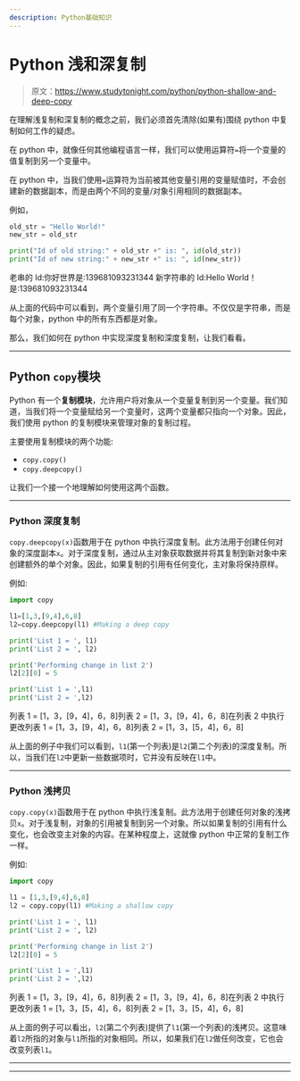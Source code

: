 ```yaml
---
description: Python基础知识
---
```


# Python 浅和深复制

> 原文：<https://www.studytonight.com/python/python-shallow-and-deep-copy>

在理解浅复制和深复制的概念之前，我们必须首先清除(如果有)围绕 python 中复制如何工作的疑虑。

在 python 中，就像任何其他编程语言一样，我们可以使用运算符`=`将一个变量的值复制到另一个变量中。

在 python 中，当我们使用`=`运算符为当前被其他变量引用的变量赋值时，不会创建新的数据副本，而是由两个不同的变量/对象引用相同的数据副本。

例如，

```py
old_str = "Hello World!"
new_str = old_str

print("Id of old string:" + old_str +" is: ", id(old_str))
print("Id of new string:" + new_str +" is: ", id(new_str)) 
```

老串的 Id:你好世界是:139681093231344 新字符串的 Id:Hello World！是:139681093231344

从上面的代码中可以看到，两个变量引用了同一个字符串。不仅仅是字符串，而是每个对象，python 中的所有东西都是对象。

那么，我们如何在 python 中实现深度复制和深度复制，让我们看看。

* * *

## Python `copy`模块

Python 有一个**复制模块**，允许用户将对象从一个变量复制到另一个变量。我们知道，当我们将一个变量赋给另一个变量时，这两个变量都只指向一个对象。因此，我们使用 python 的复制模块来管理对象的复制过程。

主要使用复制模块的两个功能:

*   `copy.copy()`
*   `copy.deepcopy()`

让我们一个接一个地理解如何使用这两个函数。

* * *

### Python 深度复制

`copy.deepcopy(x)`函数用于在 python 中执行深度复制。此方法用于创建任何对象的深度副本`x`。对于深度复制，通过从主对象获取数据并将其复制到新对象中来创建额外的单个对象。因此，如果复制的引用有任何变化，主对象将保持原样。

例如:

```py
import copy

l1=[1,3,[9,4],6,8]
l2=copy.deepcopy(l1) #Making a deep copy

print('List 1 = ', l1)
print('List 2 = ', l2)

print('Performing change in list 2')
l2[2][0] = 5

print('List 1 = ',l1)
print('List 2 = ',l2)
```

列表 1 = [1，3，[9，4]，6，8]列表 2 = [1，3，[9，4]，6，8]在列表 2 中执行更改列表 1 = [1，3，[9，4]，6，8]列表 2 = [1，3，[5，4]，6，8]

从上面的例子中我们可以看到，`l1`(第一个列表)是`l2`(第二个列表)的深度复制。所以，当我们在`l2`中更新一些数据项时，它并没有反映在`l1`中。

* * *

### Python 浅拷贝

`copy.copy(x)`函数用于在 python 中执行浅复制。此方法用于创建任何对象的浅拷贝`x`。对于浅复制，对象的引用被复制到另一个对象。所以如果复制的引用有什么变化，也会改变主对象的内容。在某种程度上，这就像 python 中正常的复制工作一样。

例如:

```py
import copy

l1 = [1,3,[9,4],6,8]
l2 = copy.copy(l1) #Making a shallow copy

print('List 1 = ', l1)
print('List 2 = ', l2)

print('Performing change in list 2')
l2[2][0] = 5

print('List 1 = ',l1)
print('List 2 = ',l2) 
```

列表 1 = [1，3，[9，4]，6，8]列表 2 = [1，3，[9，4]，6，8]在列表 2 中执行更改列表 1 = [1，3，[5，4]，6，8]列表 2 = [1，3，[5，4]，6，8]

从上面的例子可以看出，`l2`(第二个列表)提供了`l1`(第一个列表)的浅拷贝。这意味着`l2`所指的对象与`l1`所指的对象相同。所以，如果我们在`l2`做任何改变，它也会改变列表`l1`。

* * *

* * *